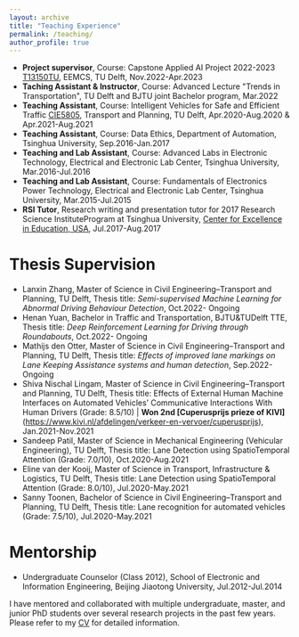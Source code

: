 ```yaml
---
layout: archive
title: "Teaching Experience"
permalink: /teaching/
author_profile: true
---
```


- **Project supervisor**, Course: Capstone Applied AI Project 2022-2023 [T13150TU](https://www.studiegids.tudelft.nl/a101_displayCourse.do?course_id=61851&_NotifyTextSearch_), EEMCS, TU Delft, Nov.2022-Apr.2023
- **Taching Assistant & Instructor**, Course: Advanced Lecture "Trends in Transportation", TU Delft and BJTU joint Bachelor program, Mar.2022
- **Teaching Assistant**, Course: Intelligent Vehicles for Safe and Efficient Traffic [CIE5805](https://studiegids.tudelft.nl/a101_displayCourse.do?course_id=47890), Transport and Planning, TU Delft, Apr.2020-Aug.2020 & Apr.2021-Aug.2021
- **Teaching Assistant**, Course: Data Ethics, Department of Automation, Tsinghua University, Sep.2016-Jan.2017
- **Teaching and Lab Assistant**, Course: Advanced Labs in Electronic Technology, Electrical and Electronic Lab Center, Tsinghua University, Mar.2016-Jul.2016
- **Teaching and Lab Assistant**, Course: Fundamentals of Electronics Power Technology, Electrical and Electronic Lab Center, Tsinghua University, Mar.2015-Jul.2015
- **RSI Tutor**, Research writing and presentation tutor for 2017 Research Science InstituteProgram at Tsinghua University, [Center for Excellence in Education, USA](https://www.cee.org/), Jul.2017-Aug.2017

 
# Thesis Supervision
- Lanxin Zhang, Master of Science in Civil Engineering–Transport and Planning, TU Delft, Thesis title: *Semi-supervised Machine Learning for Abnormal Driving Behaviour Detection*,  Oct.2022- Ongoing
- Henan Yuan, Bachelor in Traffic and Transportation, BJTU&TUDelft TTE, Thesis title: *Deep Reinforcement Learning for Driving through Roundabouts*, Oct.2022- Ongoing
- Mathijs den Otter, Master of Science in Civil Engineering–Transport and Planning, TU Delft, Thesis title: *Effects of improved lane markings on Lane Keeping Assistance systems and human detection*, Sep.2022- Ongoing
- Shiva Nischal Lingam, Master of Science in Civil Engineering–Transport and Planning, TU Delft, Thesis title: Effects of External Human Machine Interfaces on Automated Vehicles’ Communicative Interactions With Human Drivers (Grade: 8.5/10) | **Won 2nd [Cuperusprijs prieze of KIVI]**(https://www.kivi.nl/afdelingen/verkeer-en-vervoer/cuperusprijs), Jan.2021-Nov.2021
- Sandeep Patil, Master of Science in Mechanical Engineering (Vehicular Engineering), TU Delft, Thesis title: Lane Detection using SpatioTemporal Attention (Grade: 7.0/10), Oct.2020-Aug.2021
- Eline van der Kooij, Master of Science in Transport, Infrastructure & Logistics, TU Delft, Thesis title: Lane Detection using SpatioTemporal Attention (Grade: 8.0/10), Jul.2020-May.2021
- Sanny Toonen, Bachelor of Science in Civil Engineering–Transport and Planning, TU Delft, Thesis title: Lane recognition for automated vehicles (Grade: 7.5/10), Jul.2020-May.2021


# Mentorship
- Undergraduate Counselor (Class 2012), School of Electronic and Information Engineering, Beijing Jiaotong University, Jul.2012-Jul.2014

I have mentored and collaborated with multiple undergraduate, master, and junior PhD students over several research projects in the past few years. Please refer to my [CV](https://yongqidong.github.io/files/Dong_YongqiCV_20221108.pdf) for detailed information. 

